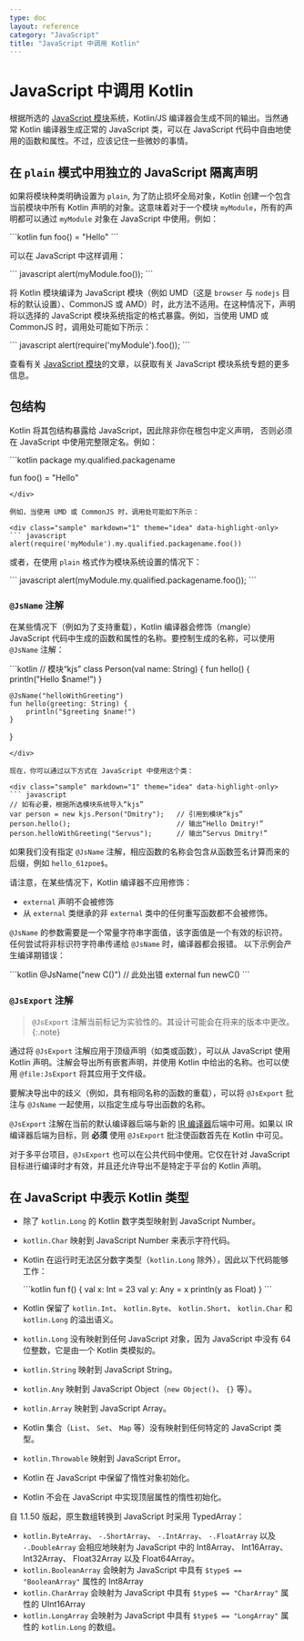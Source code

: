```yaml
---
type: doc
layout: reference
category: "JavaScript"
title: "JavaScript 中调用 Kotlin"
---
```


# JavaScript 中调用 Kotlin

根据所选的 [JavaScript 模块](js-modules.html)系统，Kotlin/JS 编译器会生成不同的输出。当然通常 Kotlin 编译器生成正常的 JavaScript 类，可以在 JavaScript 代码中自由地使用的函数和属性。不过，应该记住一些微妙的事情。

## 在 `plain` 模式中用独立的 JavaScript 隔离声明
如果将模块种类明确设置为 `plain`, 为了防止损坏全局对象，Kotlin 创建一个包含当前模块中所有 Kotlin 声明的对象。这意味着对于一个模块 `myModule`，所有的声明都可以通过 `myModule` 对象在 JavaScript 中使用。例如：

<div class="sample" markdown="1" theme="idea" data-highlight-only>
```kotlin
fun foo() = "Hello"
```
</div>

可以在 JavaScript 中这样调用：

<div class="sample" markdown="1" theme="idea" data-highlight-only>
``` javascript
alert(myModule.foo());
```
</div>

将 Kotlin 模块编译为 JavaScript 模块（例如 UMD（这是 `browser` 与 `nodejs` 目标的默认设置）、CommonJS 或 AMD）时，此方法不适用。在这种情况下，声明将以选择的 JavaScript 模块系统指定的格式暴露。例如，当使用 UMD 或 CommonJS 时，调用处可能如下所示：

<div class="sample" markdown="1" theme="idea" data-highlight-only>
``` javascript
alert(require('myModule').foo());
```
</div>

查看有关 [JavaScript 模块](js-modules.html)的文章，以获取有关 JavaScript 模块系统专题的更多信息。

## 包结构

Kotlin 将其包结构暴露给 JavaScript，因此除非你在根包中定义声明，
否则必须在 JavaScript 中使用完整限定名。例如：

<div class="sample" markdown="1" theme="idea" data-highlight-only>
```kotlin
package my.qualified.packagename

fun foo() = "Hello"
```
</div>

例如，当使用 UMD 或 CommonJS 时，调用处可能如下所示：

<div class="sample" markdown="1" theme="idea" data-highlight-only>
``` javascript
alert(require('myModule').my.qualified.packagename.foo())
```
</div>

或者，在使用 `plain` 格式作为模块系统设置的情况下：

<div class="sample" markdown="1" theme="idea" data-highlight-only>
``` javascript
alert(myModule.my.qualified.packagename.foo());
```
</div>


### `@JsName` 注解

在某些情况下（例如为了支持重载），Kotlin 编译器会修饰（mangle） JavaScript 代码中生成的函数和属性<!--
-->的名称。要控制生成的名称，可以使用 `@JsName` 注解：

<div class="sample" markdown="1" theme="idea" data-highlight-only>
```kotlin
// 模块“kjs”
class Person(val name: String) {
    fun hello() {
        println("Hello $name!")
    }

    @JsName("helloWithGreeting")
    fun hello(greeting: String) {
        println("$greeting $name!")
    }
}
```
</div>

现在，你可以通过以下方式在 JavaScript 中使用这个类：

<div class="sample" markdown="1" theme="idea" data-highlight-only>
``` javascript
// 如有必要，根据所选模块系统导入“kjs”
var person = new kjs.Person("Dmitry");   // 引用到模块“kjs”
person.hello();                          // 输出“Hello Dmitry!”
person.helloWithGreeting("Servus");      // 输出“Servus Dmitry!”
```
</div>

如果我们没有指定 `@JsName` 注解，相应函数的名称会包含<!--
-->从函数签名计算而来的后缀，例如 `hello_61zpoe$`。

请注意，在某些情况下，Kotlin 编译器不应用修饰：
- `external` 声明不会被修饰
- 从 `external` 类继承的非 `external` 类中的任何重写函数都不会被修饰。


`@JsName` 的参数需要是一个常量字符串字面值，该字面值是一个有效的标识符。
任何尝试将非标识符字符串传递给 `@JsName` 时，编译器都会报错。
以下示例会产生编译期错误：

<div class="sample" markdown="1" theme="idea" data-highlight-only>
```kotlin
@JsName("new C()")   // 此处出错
external fun newC()
```
</div>

### `@JsExport` 注解
> `@JsExport` 注解当前标记为实验性的。其设计可能会在将来的版本中更改。
{:.note} 

通过将 `@JsExport` 注解应用于顶级声明（如类或函数），可以从 JavaScript 使用 Kotlin 声明。注解会导出所有嵌套声明，并使用 Kotlin 中给出的名称。也可以使用 `@file:JsExport` 将其应用于文件级。

要解决导出中的歧义（例如，具有相同名称的函数的重载），可以将 `@JsExport` 批注与 `@JsName` 一起使用，以指定生成与导出函数的名称。

`@JsExport` 注解在当前的默认编译器后端与新的 [IR 编译器](js-ir-compiler.html)后端中可用。如果以 IR 编译器后端为目标，则 **必须** 使用 `@JsExport` 批注使函数首先在 Kotlin 中可见。

对于多平台项目，`@JsExport` 也可以在公共代码中使用。它仅在针对 JavaScript 目标进行编译时才有效，并且还允许导出不是特定于平台的 Kotlin 声明。

## 在 JavaScript 中表示 Kotlin 类型

* 除了 `kotlin.Long` 的 Kotlin 数字类型映射到 JavaScript Number。
* `kotlin.Char` 映射到 JavaScript Number 来表示字符代码。
* Kotlin 在运行时无法区分数字类型（`kotlin.Long` 除外），因此以下代码能够工作：
  <div class="sample" markdown="1" theme="idea" data-highlight-only>
  ```kotlin
  fun f() {
      val x: Int = 23
      val y: Any = x
      println(y as Float)
  }
  ```
  </div>

* Kotlin 保留了 `kotlin.Int`、 `kotlin.Byte`、 `kotlin.Short`、 `kotlin.Char` 和 `kotlin.Long` 的溢出语义。
* `kotlin.Long` 没有映射到任何 JavaScript 对象，因为 JavaScript 中没有 64 位整数，它是由一个 Kotlin 类模拟的。
* `kotlin.String` 映射到 JavaScript String。
* `kotlin.Any` 映射到 JavaScript Object（`new Object()`、 `{}` 等）。
* `kotlin.Array` 映射到 JavaScript Array。
* Kotlin 集合（`List`、 `Set`、 `Map` 等）没有映射到任何特定的 JavaScript 类型。
* `kotlin.Throwable` 映射到 JavaScript Error。
* Kotlin 在 JavaScript 中保留了惰性对象初始化。
* Kotlin 不会在 JavaScript 中实现顶层属性的惰性初始化。

自 1.1.50 版起，原生数组转换到 JavaScript 时采用 TypedArray：

* `kotlin.ByteArray`、 `-.ShortArray`、 `-.IntArray`、 `-.FloatArray` 以及 `-.DoubleArray` 会相应地映射为
   JavaScript 中的 Int8Array、 Int16Array、 Int32Array、 Float32Array 以及 Float64Array。
* `kotlin.BooleanArray` 会映射为 JavaScript 中具有 `$type$ == "BooleanArray"` 属性的 Int8Array
* `kotlin.CharArray` 会映射为 JavaScript 中具有 `$type$ == "CharArray"` 属性的 UInt16Array
* `kotlin.LongArray` 会映射为 JavaScript 中具有 `$type$ == "LongArray"` 属性的 `kotlin.Long` 的数组。

